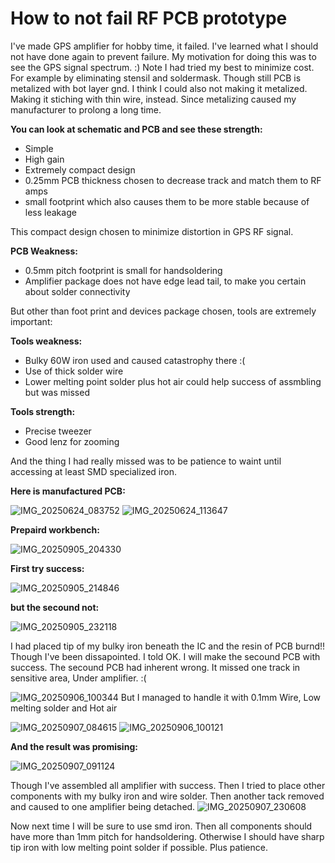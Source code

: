 # How to not fail RF PCB prototype
I've made GPS amplifier for hobby time, it failed. I've learned what I should not have done again to prevent failure. My motivation for doing this was to see the GPS signal spectrum. :) Note I had tried my best to minimize cost. For example by eliminating stensil and soldermask. Though still PCB is metalized with bot layer gnd. I think I could also not making it metalized. Making it stiching with thin wire, instead. Since metalizing caused my manufacturer to prolong a long time.

**You can look at schematic and PCB and see these strength:**

+ Simple
+ High gain
+ Extremely compact design
+ 0.25mm PCB thickness chosen to decrease track and match them to RF amps
+ small footprint which also causes them to be more stable because of less leakage

This compact design chosen to minimize distortion in GPS RF signal.

**PCB Weakness:**
  
+ 0.5mm pitch footprint is small for handsoldering
+ Amplifier package does not have edge lead tail, to make you certain about solder connectivity

But other than foot print and devices package chosen, tools are extremely important:

**Tools weakness:**
  
+ Bulky 60W iron used and caused catastrophy there :(
+ Use of thick solder wire
+ Lower melting point solder plus hot air could help success of assmbling but was missed

**Tools strength:**
  
+ Precise tweezer
+ Good lenz for zooming

And the thing I had really missed was to be patience to waint until accessing at least SMD specialized iron.

**Here is manufactured PCB:**

![IMG_20250624_083752](https://github.com/user-attachments/assets/3fd29ae7-df1e-40a6-a53c-563fe9e2a456)
![IMG_20250624_113647](https://github.com/user-attachments/assets/d582aef8-2aa4-4ab6-8d26-b90def981c93)


**Prepaird workbench:**

![IMG_20250905_204330](https://github.com/user-attachments/assets/aa4f5fbe-a757-4a29-89ca-714252a844c0)



**First try success:**

![IMG_20250905_214846](https://github.com/user-attachments/assets/303cb038-166b-42fc-a3e8-f6b6cfd96043)


**but the secound not:**

![IMG_20250905_232118](https://github.com/user-attachments/assets/27b2e5fb-d540-406e-90f0-22d07de4d401)

I had placed tip of my bulky iron beneath the IC and the resin of PCB burnd!! Though I've been dissapointed. I told OK. I will make the secound PCB with success.
The secound PCB had inherent wrong. It missed one track in sensitive area, Under amplifier. :(

![IMG_20250906_100344](https://github.com/user-attachments/assets/d7764e4c-b13e-4eae-ace6-3e4983697bfc)
But I managed to handle it with 0.1mm Wire, Low melting solder and Hot air

![IMG_20250907_084615](https://github.com/user-attachments/assets/27e2cb02-078c-4bcb-9a10-d3f575117920)
![IMG_20250906_100121](https://github.com/user-attachments/assets/4aff40d4-5087-497a-a7c3-0953717914b2)



**And the result was promising:**

![IMG_20250907_091124](https://github.com/user-attachments/assets/06fdc8c7-01cb-4ff0-80ed-434fa9533dbc)

Though I've assembled all amplifier with success. Then I tried to place other components with my bulky iron and wire solder. Then another tack removed and caused to one amplifier being detached.
![IMG_20250907_230608](https://github.com/user-attachments/assets/52244024-8f82-4a0d-a5bf-35181737087a)

Now next time I will be sure to use smd iron.
Then all components should have more than 1mm pitch for handsoldering. Otherwise I should have sharp tip iron with low melting point solder if possible. Plus patience.
